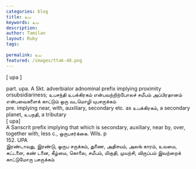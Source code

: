 ```yaml
---
categories: blog
title: உப
keywords: உப
description: 
author: Tamilan
layout: Ruby
tags: 
 
permalink: உப
featured: /images/ttak-48.png
---
```

  
[ upa ]  
  
part. upa. A Skt. adverbialor adnominal prefix implying proximity orsubsidiariness; உபசந்தி உபக்கிரகம் என்பவற்றிற்போலச் சமீபம் அப்பிரதானம் என்பவைகளைக் காட்டும் ஒரு வடமொழி யுபசருக்கம்  
pre. implying near, with, auxiliary, secondary etc. as உபக்கிரகம், a secondary planet, உபநதி, a tributary  
[ upa]  
A Sanscrit prefix implying that which is secondary, auxiliary, near by, over, together with, less c., ஒருபசர்க்கை. Wils. p  
152. UPA  
இரண்டாவது, இரண்டு, ஓருப சருக்கம், துணை, அதிசயம், அலங் காரம், உவமை, கட்டளை, கண் டனை, கீழ்மை, கொலை, சமீபம், மிகுதி, முயற்சி, விருப்பம் இவற்றைக் காட்டுமோரு பசருக்கம்
